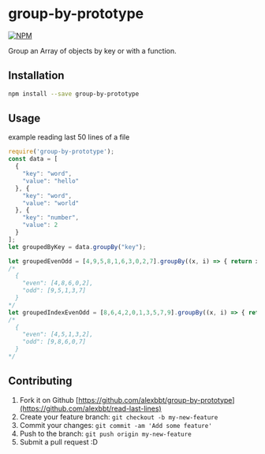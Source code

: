 # group-by-prototype

[![NPM](https://nodei.co/npm/group-by-prototype.png?compact=true)](https://nodei.co/npm/group-by-prototype/)

Group an Array of objects by key or with a function.

## Installation

``` bash
npm install --save group-by-prototype
```

## Usage

example reading last 50 lines of a file
``` javascript
require('group-by-prototype');
const data = [
  {
    "key": "word",
    "value": "hello"
  }, {
    "key": "word",
    "value": "world"
  }, {
    "key": "number",
    "value": 2
  }
];
let groupedByKey = data.groupBy("key");

let groupedEvenOdd = [4,9,5,8,1,6,3,0,2,7].groupBy((x, i) => { return x % 2 === 0 ? "even" : "odd"});
/*
  {
    "even": [4,8,6,0,2],
    "odd": [9,5,1,3,7]
  }
*/
let groupedIndexEvenOdd = [8,6,4,2,0,1,3,5,7,9].groupBy((x, i) => { return i % 2 === 0 ? "even" : "odd"});
/*
  {
    "even": [4,5,1,3,2],
    "odd": [9,8,6,0,7]
  }
*/
```

## Contributing

1. Fork it on Github [https://github.com/alexbbt/group-by-prototype](https://github.com/alexbbt/read-last-lines)
2. Create your feature branch: `git checkout -b my-new-feature`
3. Commit your changes: `git commit -am 'Add some feature'`
4. Push to the branch: `git push origin my-new-feature`
5. Submit a pull request :D
